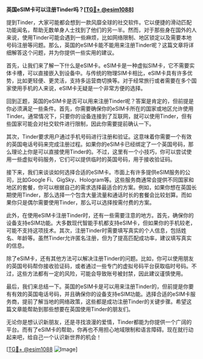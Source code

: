 **英国eSIM卡可以注册Tinder吗？[[TG💪+ @esim1088](https://t.me/s/esim1088)]**

提到Tinder，大家可能都会想到一款风靡全球的社交软件。它以便捷的滑动匹配功能闻名，帮助无数单身人士找到了他们的另一半。然而，对于那些身在国外的人来说，使用Tinder可能会遇到一些麻烦，比如网络限制、地区锁定以及需要本地号码注册等问题。那么，英国的eSIM卡能不能用来注册Tinder呢？这篇文章将详细解答这个问题，并为你提供一些实用的建议。

首先，让我们来了解一下什么是eSIM卡。eSIM卡是一种虚拟SIM卡，它不需要实体卡槽，可以直接嵌入到设备中。与传统的物理SIM卡相比，eSIM卡具有许多优势，比如更轻便、更灵活，支持多运营商切换等。对于经常旅行或者需要在多个国家使用手机的人来说，eSIM卡无疑是一个非常方便的选择。

回到正题，英国的eSIM卡是否可以用来注册Tinder呢？答案是肯定的，但前提是你必须满足一些条件。首先，你需要确保你的eSIM卡所在的国家或地区允许使用Tinder。通常情况下，只要你的设备连接到了互联网，就可以使用Tinder，但有些国家可能会对社交软件进行限制，因此你需要提前确认一下。

其次，Tinder要求用户通过手机号码进行注册和验证。这意味着你需要一个有效的英国电话号码来完成注册过程。如果你的eSIM卡已经绑定了一个英国号码，那么理论上你是可以直接使用Tinder的。不过，这里有一个小技巧，你可以尝试使用一些虚拟号码服务，它们可以提供临时的英国号码，用于接收验证码。

接下来，我们来谈谈如何选择合适的eSIM卡。市面上有许多提供eSIM服务的公司，比如Google Fi、GigSky、Hologram等。这些服务商通常会提供不同国家和地区的套餐，你可以根据自己的需求选择最适合的方案。例如，如果你想在英国长期使用Tinder，那么选择一个包含大量流量和通话时长的套餐会比较划算。而如果你只是偶尔需要使用Tinder，那么可以选择按需付费的方案。

此外，在使用eSIM卡注册Tinder时，还有一些需要注意的地方。首先，确保你的设备支持eSIM功能。大多数现代智能手机都支持eSIM卡，但如果你的手机较老，可能不支持这项技术。其次，注册Tinder时需要填写真实的个人信息，包括姓名、年龄等。虽然Tinder允许匿名注册，但为了提高匹配成功率，建议填写真实的信息。

除了eSIM卡，还有其他方法可以解决注册Tinder的问题。比如，你可以使用朋友的英国号码帮你接收验证码，或者通过一些专门的虚拟号码平台获取临时号码。不过，这些方法都有一定的风险，可能会导致账号被封禁，因此建议谨慎使用。

最后，我们来总结一下。英国的eSIM卡是可以用来注册Tinder的，但前提是你要有有效的英国电话号码，并且确保你的设备支持eSIM功能。选择合适的eSIM卡服务商，提前了解当地的网络政策，这些都是成功注册Tinder的关键步骤。希望这篇文章能帮助到那些想要在英国使用Tinder的朋友们。

无论你是想认识新朋友，还是寻找浪漫的爱情，Tinder都能为你提供一个广阔的平台。而有了eSIM卡的帮助，你再也不用担心地域限制和语言障碍。现在就行动起来吧，给自己一个认识新世界的机会！

[[TG💪+ @esim1088](https://t.me/s/esim1088) ![Image](https://i.postimg.cc/4NQfJmqS/Snipaste-2025-05-13-00-14-12.png)]